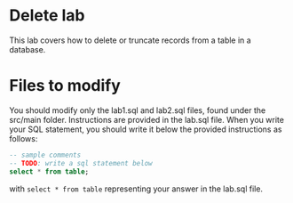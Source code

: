 # Delete lab
This lab covers how to delete or truncate records from a table in a database.
# Files to modify
You should modify only the lab1.sql and lab2.sql files, found under the src/main folder.
Instructions are provided in the lab.sql file.
When you write your SQL statement, you should write it below the provided instructions as follows:
```sql
-- sample comments
-- TODO: write a sql statement below
select * from table;
```
with `select * from table` representing your answer in the lab.sql file.